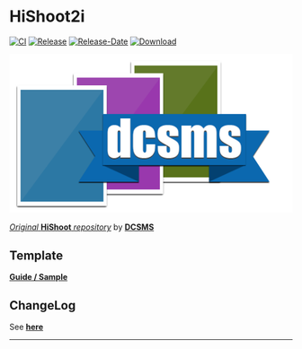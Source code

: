 # HiShoot2i

[![CI](https://github.com/hishoot2i/Hishoot2i/workflows/CI/badge.svg?branch=master)](https://github.com/hishoot2i/Hishoot2i/actions?query=workflow%3ACI)
[![Release](https://img.shields.io/github/release/hishoot2i/hishoot2i.svg)][link_version]
[![Release-Date](https://img.shields.io/github/release-date/hishoot2i/hishoot2i.svg)][link_version]
[![Download](https://img.shields.io/github/downloads/hishoot2i/hishoot2i/total.svg)][link_version]

![APP BANNER][app_banner]

[_Original_ **HiShoot** _repository_][origin_hishoot] by [**DCSMS**][jmkl]

## **Template**

  [**Guide / Sample**][template_repo]

## **ChangeLog**

  See [**here**](CHANGELOG.md)

___
[app_banner]: app/src/main/res/drawable-nodpi/app_banner.png
[origin_hishoot]: https://github.com/jmkl/Hishoot
[jmkl]: https://github.com/jmkl
[template_repo]: https://github.com/hishoot2i/TemplateHishoot/tree/sample
[link_version]: https://github.com/hishoot2i/hishoot2i/releases/latest
